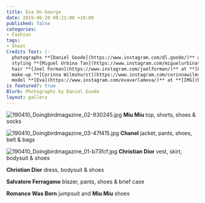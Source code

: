 ```yaml
---
title: Eva On George
date: 2019-06-20 00:21:00 +10:00
published: false
categories:
- Fashion
tags:
- Shoot
Credits Text: |-
  photographs **[Daniel Goode](https://www.instagram.com/dl.goode/)** at **[The Artist Group](https://www.instagram.com/theartistgroup/)**
  styling **[Miguel Urbina Tan](https://www.instagram.com/miguelurbinatan/)**
  hair **[Joel Forman](https://www.instagram.com/joelforman/)** at **[Lion Artist Management](https://www.instagram.com/lionartistmanagement/)**
  make-up **[Corinna Wilmshurst](https://www.instagram.com/corinnawilmshurst/)**
  model **[Eva](https://www.instagram.com/evavarlamova/)** at **[IMG](https://www.instagram.com/imgmodels/)**
is featured?: true
Blurb: Photographs by Daniel Goode
layout: gallery
---
```


![190410_Doingbirdmagazine_02-930245.jpg](/uploads/190410_Doingbirdmagazine_02-930245.jpg)
**Miu Miu** top, shorts, shoes & socks

![190410_Doingbirdmagazine_03-47f415.jpg](/uploads/190410_Doingbirdmagazine_03-47f415.jpg)
**Chanel** jacket, pants, shoes, belt & bags

![190410_Doingbirdmagazine_01-b73fcf.jpg](/uploads/190410_Doingbirdmagazine_01-b73fcf.jpg)
**Christian Dior** vest, skirt, bodysuit & shoes

**Christian Dior** dress, bodysuit & shoes

**Salvatore Ferragamo** blazer, pants, shoes & brief case

**Romance Was Born** jumpsuit and **Miu Miu** shoes